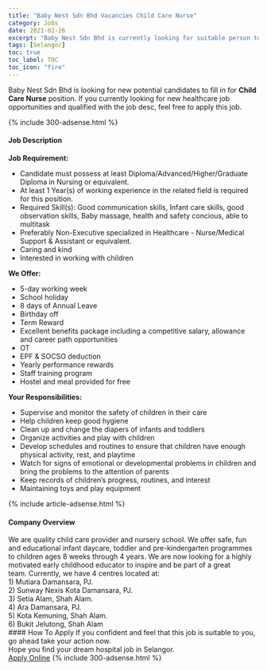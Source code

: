 ```yaml
---
title: "Baby Nest Sdn Bhd Vacancies Child Care Nurse" 
category: Jobs 
date: 2021-02-26 
excerpt: "Baby Nest Sdn Bhd is currently looking for suitable person to fill in the Child Care Nurse which positioned at Selangor" 
tags: [Selangor] 
toc: true 
toc_label: TOC 
toc_icon: "fire" 
--- 
```


<p>Baby Nest Sdn Bhd is looking for new potential candidates to fill in for <b>Child Care Nurse</b> position. If you currently looking for new healthcare job opportunities and qualified with the job desc, feel free to apply this job.
</p>{% include 300-adsense.html %} 
<div><div><h4>Job Description</h4></div><div><div><span><div><p><strong>Job Requirement:</strong></p><ul><li>Candidate must possess at least Diploma/Advanced/Higher/Graduate Diploma in Nursing or equivalent.</li><li>At least 1&#160;Year(s) of working experience in the related field is required for this position.</li><li>Required Skill(s): Good communication skills, Infant care skills, good observation skills, Baby massage, health and safety concious, able to multitask</li><li>Preferably Non-Executive specialized in Healthcare - Nurse/Medical Support &amp; Assistant or equivalent.</li><li>Caring and kind</li><li>Interested in working with children</li></ul><p><strong>We Offer:</strong></p><ul><li>5-day working week</li><li>School holiday</li><li>8 days of Annual Leave</li><li>Birthday off</li><li>Term Reward</li><li>Excellent benefits package including a competitive salary, allowance and career path opportunities</li><li>OT</li><li>EPF &amp; SOCSO deduction</li><li>Yearly performance rewards</li><li>Staff training program</li><li>Hostel and meal provided for free</li></ul><p><strong>Your Responsibilities:</strong></p><ul><li>Supervise and monitor the safety of children in their care</li><li>Help children keep good hygiene</li><li>Clean up and change the diapers of infants and toddlers</li><li>Organize activities and play with children</li><li>Develop schedules and routines to ensure that children have enough physical activity, rest, and playtime</li><li>Watch for signs of emotional or developmental problems in children and bring the problems to the attention of parents</li><li>Keep records of children&#8217;s progress, routines, and interest</li><li>Maintaining toys and play equipment</li></ul></div></span></div></div></div> 
{% include article-adsense.html %} 
<div><div><h4>Company Overview</h4></div><div><div><span><div><div>We are quality child care provider and nursery school. We offer safe, fun and educational infant daycare, toddler and pre-kindergarten programmes to children ages 8 weeks through 4 years. We are now looking for a highly motivated&#160;early childhood&#160;educator to inspire and be part of a great team.&#160;Currently, we have&#160;4 centres located at:</div>
<div>1)&#160;Mutiara Damansara, PJ.</div>
<div>2) Sunway Nexis Kota Damansara, PJ.</div>
<div>3) Setia Alam, Shah Alam.</div>
<div>4) Ara Damansara, PJ.</div>
<div>5) Kota Kemuning, Shah Alam.</div>
<div>6) Bukit Jelutong, Shah Alam</div></div></span></div></div></div> 
#### How To Apply 
If you confident and feel that this job is suitable to you, go ahead take your action now. <br/> 
Hope you find your dream hospital job in Selangor. <br/> 
<a href="https://www.jobstreet.com.my/en/job/child-care-nurse-4489668?jobId=jobstreet-my-job-4489668" class="btn btn--warning" target="_blank" rel="nofollow noopenner">Apply Online</a> 
{% include 300-adsense.html %} 